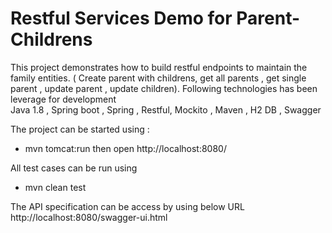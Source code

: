 Restful Services Demo for Parent-Childrens
=============================================
This project demonstrates how to build restful endpoints to maintain the family entities. ( Create parent with childrens, get all parents , get single parent , update parent , update children).
Following technologies has been leverage for development  
Java 1.8 , Spring boot , Spring , Restful, Mockito , Maven ,  H2 DB  , Swagger

The project can be started using  :
- mvn tomcat:run then open http://localhost:8080/

All test cases can be run  using 
- mvn clean test 

The API specification can be access by using below URL
  http://localhost:8080/swagger-ui.html
